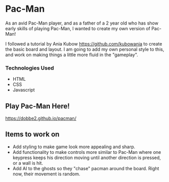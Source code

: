 # Pac-Man

As an avid Pac-Man player, and as a father of a 2 year old who has show early skills of playing Pac-Man, I wanted to create my own version of Pac-Man! 

I followed a tutorial by Ania Kubow https://github.com/kubowania to create the basic board and layout.  I am going to add my own personal style to this, and work on making things a little more fluid in the "gameplay".

### Technologies Used
- HTML
- CSS
- Javascript


## Play Pac-Man Here!

https://dobbe2.github.io/pacman/

## Items to work on

- Add styling to make game look more appealing and sharp.
- Add functionality to make controls more similar to Pac-Man where one keypress keeps his direction moving until another direction is pressed, or a wall is hit.
- Add AI to the ghosts so they "chase" pacman around the board.  Right now, their movement is random.
